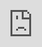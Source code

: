 ```yaml
---
title: Film job at ISFIT!
date: 2013-04-22 07:53:00
author: Morten Olsen Lysgaard
slug: film-job-at-isfit
thumbnail: '<div class="videoWrapper"><iframe src="https://player.vimeo.com/video/62015547?title=0&byline=0&portrait=0" frameborder="0" webkitallowfullscreen mozallowfullscreen allowfullscreen></iframe></div>'
thumbnailtype: video
summary: "I had the pleasure of taking shots for the closing ceremony movie at ISFIT 2013. The shot's where taken by a GoPro Hero3 strapped to my quad. Movie below, my 5 seconds of fame starts at 6:00"

---
```


I had the pleasure of taking shots for the closing ceremony movie at
ISFIT 2013. The shot's where taken by a GoPro Hero3 strapped to my quad.
Movie below, my 5 seconds of fame starts at 6:00

<div class="videoWrapper"><iframe src="https://player.vimeo.com/video/62015547?title=0&byline=0&portrait=0" style="position:absolute;top:0;left:0;width:100%;height:100%;" frameborder="0" webkitallowfullscreen mozallowfullscreen allowfullscreen></iframe></div><script src="https://player.vimeo.com/api/player.js"></script>
